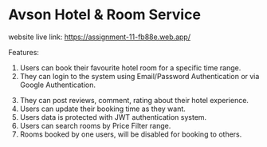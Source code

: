 # Avson Hotel & Room Service

website live link: https://assignment-11-fb88e.web.app/

Features:

1. Users can book their favourite hotel room for a specific time range.
2. They can login to the system using Email/Password Authentication or via Google Authentication.
<!-- 3. Users can cancel their booking at least one day before the checkIn date. -->
3. They can post reviews, comment, rating about their hotel experience.
4. Users can update their booking time as they want.
5. Users data is protected with JWT authentication system.
6. Users can search rooms by Price Filter range.
7. Rooms booked by one users, will be disabled for booking to others. 